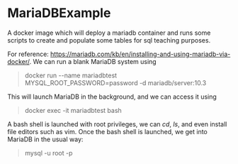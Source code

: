 # MariaDBExample
A docker image which will deploy a mariadb container and runs some scripts to create and populate some tables for sql teaching purposes.

For reference: https://mariadb.com/kb/en/installing-and-using-mariadb-via-docker/.  We can run a blank MariaDB system using
> docker run --name mariadbtest MYSQL\_ROOT\_PASSWORD=password -d mariadb/server:10.3

This will launch MariaDB in the background, and we can access it using
> docker exec -it mariadbtest bash

A bash shell is launched with root privileges, we can *cd*, *ls*, and even install file editors such as vim.  Once the bash shell is launched, we get into MariaDB in the usual way:
> mysql -u root -p
